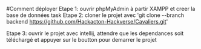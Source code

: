 #Comment déployer
Etape 1: 
  ouvrir phpMyAdmin à partir XAMPP et creer la base de données task
Etape 2:
  cloner le projet avec 'git clone --branch backend https://github.com/Hackacton-Hackverse/Cavaliers.git'

Etape 3: 
  ouvrir le projet avec intellij, attendre que les dependances soit téléchargé et appuyer sur le boutton pour demarrer le projet 
